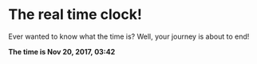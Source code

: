 # The real time clock!

Ever wanted to know what the time is? Well, your journey is about to end!

**The time is Nov 20, 2017, 03:42**